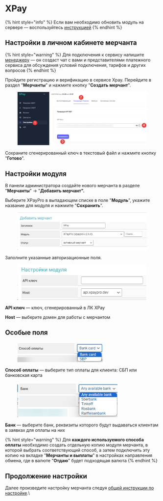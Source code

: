 # XPay

{% hint style="info" %}
Если вам необходимо обновить модуль на сервере — воспользуйтесь [инструкцией](https://premium.gitbook.io/main/osnovnye-nastroiki/faq/obnovlenie-failov-skripta-na-servere/kak-obnovit-faily-na-servere#moduli-merchantov-i-avtovyplat)
{% endhint %}

## Настройки в личном кабинете мерчанта

{% hint style="warning" %}
Для подключения к сервису напишите [менеджеру](https://t.me/premiumexchanger_business) — он создаст чат с вами и представителями платежного сервиса для обсуждения условий подключения, тарифов и других вопросов
{% endhint %}

Пройдите регистрацию и верификацию в сервисе Xpay. Перейдите в раздел "**Мерчанты**" и нажмите кнопку "**Создать мерчант**".

<figure><img src="../../../.gitbook/assets/image (1885).png" alt=""><figcaption></figcaption></figure>

&#x20;Сохраните сгенерированный ключ в текстовый файл и нажмите кнопку "**Готово**".

## Настройки модуля

В панели администратора создайте нового мерчанта в разделе "**Мерчанты**" -> "**Добавить мерчант".**

Выберите XPayPro в выпадающем списке в поле "**Модуль**", укажите название для модуля и нажмите "**Сохранить**".

<figure><img src="../../../.gitbook/assets/image (1881).png" alt="" width="563"><figcaption></figcaption></figure>

Заполните указанные авторизационные поля.

<figure><img src="../../../.gitbook/assets/image (1882).png" alt="" width="421"><figcaption></figcaption></figure>

**API ключ** — ключ, сгенерированный в ЛК XPay

**Host** — выберите домен для работы с мерчантом

## Особые поля

<figure><img src="../../../.gitbook/assets/image (1884).png" alt="" width="278"><figcaption></figcaption></figure>

**Способ оплаты** — выберите тип оплаты для клиента: СБП или банковская карта

<figure><img src="../../../.gitbook/assets/image (1883).png" alt="" width="327"><figcaption></figcaption></figure>

**Банк** — выберите банк, реквизиты которого будут выдаваться клиентам в заявках для оплаты на них

{% hint style="warning" %}
Для **каждого используемого способа оплаты** необходимо создать отдельную копию модуля мерчанта, в которой выбрать соответствующий способ, а затем подключить эту копию на вкладке "**Мерчанты и выплаты**" в настройках направления обмена, где в валюте "**Отдаю**" будет подходящая валюта
{% endhint %}

## Продолжение настройки

Далее произведите настройку мерчанта следуя [общей инструкции по настройке](https://premium.gitbook.io/rukovodstvo-polzovatelya/osnovnye-nastroiki/merchanty-i-avtovyplaty/merchanty/obshie-nastroiki-merchantov).\
